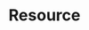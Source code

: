 ---
title: Resource
taxonomy:
    category:
        - docs
visible: true
highlight:
    enabled: false
---